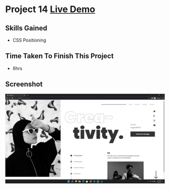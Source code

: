 # Project 14 [Live Demo](https://ramesh-html-css-project-14.netlify.app/)

## Skills Gained
- CSS Positioning 

## Time Taken To Finish This Project
- 6hrs

## Screenshot
![Project 14](./Screenshot-14.png)
